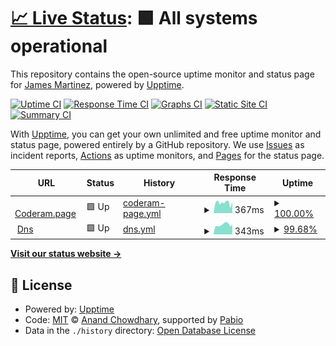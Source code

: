 # [📈 Live Status](https://james-martinez.github.io/coderam-page): <!--live status--> **🟩 All systems operational**

This repository contains the open-source uptime monitor and status page for [James Martinez](https://james-martinez.github.io/coderam-page), powered by [Upptime](https://github.com/upptime/upptime).

[![Uptime CI](https://github.com/james-martinez/coderam-page/workflows/Uptime%20CI/badge.svg)](https://github.com/james-martinez/coderam-page/actions?query=workflow%3A%22Uptime+CI%22)
[![Response Time CI](https://github.com/james-martinez/coderam-page/workflows/Response%20Time%20CI/badge.svg)](https://github.com/james-martinez/coderam-page/actions?query=workflow%3A%22Response+Time+CI%22)
[![Graphs CI](https://github.com/james-martinez/coderam-page/workflows/Graphs%20CI/badge.svg)](https://github.com/james-martinez/coderam-page/actions?query=workflow%3A%22Graphs+CI%22)
[![Static Site CI](https://github.com/james-martinez/coderam-page/workflows/Static%20Site%20CI/badge.svg)](https://github.com/james-martinez/coderam-page/actions?query=workflow%3A%22Static+Site+CI%22)
[![Summary CI](https://github.com/james-martinez/coderam-page/workflows/Summary%20CI/badge.svg)](https://github.com/james-martinez/coderam-page/actions?query=workflow%3A%22Summary+CI%22)

With [Upptime](https://upptime.js.org), you can get your own unlimited and free uptime monitor and status page, powered entirely by a GitHub repository. We use [Issues](https://github.com/james-martinez/coderam-page/issues) as incident reports, [Actions](https://github.com/james-martinez/coderam-page/actions) as uptime monitors, and [Pages](https://james-martinez.github.io/coderam-page) for the status page.

<!--start: status pages-->
<!-- This summary is generated by Upptime (https://github.com/upptime/upptime) -->
<!-- Do not edit this manually, your changes will be overwritten -->
<!-- prettier-ignore -->
| URL | Status | History | Response Time | Uptime |
| --- | ------ | ------- | ------------- | ------ |
| <img alt="" src="https://icons.duckduckgo.com/ip3/coderam.page.ico" height="13"> [Coderam.page](https://coderam.page) | 🟩 Up | [coderam-page.yml](https://github.com/james-martinez/coderam-page/commits/HEAD/history/coderam-page.yml) | <details><summary><img alt="Response time graph" src="./graphs/coderam-page/response-time-week.png" height="20"> 367ms</summary><br><a href="https://james-martinez.github.io/coderam-page/history/coderam-page"><img alt="Response time 353" src="https://img.shields.io/endpoint?url=https%3A%2F%2Fraw.githubusercontent.com%2Fjames-martinez%2Fcoderam-page%2FHEAD%2Fapi%2Fcoderam-page%2Fresponse-time.json"></a><br><a href="https://james-martinez.github.io/coderam-page/history/coderam-page"><img alt="24-hour response time 386" src="https://img.shields.io/endpoint?url=https%3A%2F%2Fraw.githubusercontent.com%2Fjames-martinez%2Fcoderam-page%2FHEAD%2Fapi%2Fcoderam-page%2Fresponse-time-day.json"></a><br><a href="https://james-martinez.github.io/coderam-page/history/coderam-page"><img alt="7-day response time 367" src="https://img.shields.io/endpoint?url=https%3A%2F%2Fraw.githubusercontent.com%2Fjames-martinez%2Fcoderam-page%2FHEAD%2Fapi%2Fcoderam-page%2Fresponse-time-week.json"></a><br><a href="https://james-martinez.github.io/coderam-page/history/coderam-page"><img alt="30-day response time 353" src="https://img.shields.io/endpoint?url=https%3A%2F%2Fraw.githubusercontent.com%2Fjames-martinez%2Fcoderam-page%2FHEAD%2Fapi%2Fcoderam-page%2Fresponse-time-month.json"></a><br><a href="https://james-martinez.github.io/coderam-page/history/coderam-page"><img alt="1-year response time 353" src="https://img.shields.io/endpoint?url=https%3A%2F%2Fraw.githubusercontent.com%2Fjames-martinez%2Fcoderam-page%2FHEAD%2Fapi%2Fcoderam-page%2Fresponse-time-year.json"></a></details> | <details><summary><a href="https://james-martinez.github.io/coderam-page/history/coderam-page">100.00%</a></summary><a href="https://james-martinez.github.io/coderam-page/history/coderam-page"><img alt="All-time uptime 100.00%" src="https://img.shields.io/endpoint?url=https%3A%2F%2Fraw.githubusercontent.com%2Fjames-martinez%2Fcoderam-page%2FHEAD%2Fapi%2Fcoderam-page%2Fuptime.json"></a><br><a href="https://james-martinez.github.io/coderam-page/history/coderam-page"><img alt="24-hour uptime 100.00%" src="https://img.shields.io/endpoint?url=https%3A%2F%2Fraw.githubusercontent.com%2Fjames-martinez%2Fcoderam-page%2FHEAD%2Fapi%2Fcoderam-page%2Fuptime-day.json"></a><br><a href="https://james-martinez.github.io/coderam-page/history/coderam-page"><img alt="7-day uptime 100.00%" src="https://img.shields.io/endpoint?url=https%3A%2F%2Fraw.githubusercontent.com%2Fjames-martinez%2Fcoderam-page%2FHEAD%2Fapi%2Fcoderam-page%2Fuptime-week.json"></a><br><a href="https://james-martinez.github.io/coderam-page/history/coderam-page"><img alt="30-day uptime 100.00%" src="https://img.shields.io/endpoint?url=https%3A%2F%2Fraw.githubusercontent.com%2Fjames-martinez%2Fcoderam-page%2FHEAD%2Fapi%2Fcoderam-page%2Fuptime-month.json"></a><br><a href="https://james-martinez.github.io/coderam-page/history/coderam-page"><img alt="1-year uptime 100.00%" src="https://img.shields.io/endpoint?url=https%3A%2F%2Fraw.githubusercontent.com%2Fjames-martinez%2Fcoderam-page%2FHEAD%2Fapi%2Fcoderam-page%2Fuptime-year.json"></a></details>
| <img alt="" src="https://icons.duckduckgo.com/ip3/dns.coderam.page.ico" height="13"> [Dns](https://dns.coderam.page) | 🟩 Up | [dns.yml](https://github.com/james-martinez/coderam-page/commits/HEAD/history/dns.yml) | <details><summary><img alt="Response time graph" src="./graphs/dns/response-time-week.png" height="20"> 343ms</summary><br><a href="https://james-martinez.github.io/coderam-page/history/dns"><img alt="Response time 338" src="https://img.shields.io/endpoint?url=https%3A%2F%2Fraw.githubusercontent.com%2Fjames-martinez%2Fcoderam-page%2FHEAD%2Fapi%2Fdns%2Fresponse-time.json"></a><br><a href="https://james-martinez.github.io/coderam-page/history/dns"><img alt="24-hour response time 346" src="https://img.shields.io/endpoint?url=https%3A%2F%2Fraw.githubusercontent.com%2Fjames-martinez%2Fcoderam-page%2FHEAD%2Fapi%2Fdns%2Fresponse-time-day.json"></a><br><a href="https://james-martinez.github.io/coderam-page/history/dns"><img alt="7-day response time 343" src="https://img.shields.io/endpoint?url=https%3A%2F%2Fraw.githubusercontent.com%2Fjames-martinez%2Fcoderam-page%2FHEAD%2Fapi%2Fdns%2Fresponse-time-week.json"></a><br><a href="https://james-martinez.github.io/coderam-page/history/dns"><img alt="30-day response time 338" src="https://img.shields.io/endpoint?url=https%3A%2F%2Fraw.githubusercontent.com%2Fjames-martinez%2Fcoderam-page%2FHEAD%2Fapi%2Fdns%2Fresponse-time-month.json"></a><br><a href="https://james-martinez.github.io/coderam-page/history/dns"><img alt="1-year response time 338" src="https://img.shields.io/endpoint?url=https%3A%2F%2Fraw.githubusercontent.com%2Fjames-martinez%2Fcoderam-page%2FHEAD%2Fapi%2Fdns%2Fresponse-time-year.json"></a></details> | <details><summary><a href="https://james-martinez.github.io/coderam-page/history/dns">99.68%</a></summary><a href="https://james-martinez.github.io/coderam-page/history/dns"><img alt="All-time uptime 99.88%" src="https://img.shields.io/endpoint?url=https%3A%2F%2Fraw.githubusercontent.com%2Fjames-martinez%2Fcoderam-page%2FHEAD%2Fapi%2Fdns%2Fuptime.json"></a><br><a href="https://james-martinez.github.io/coderam-page/history/dns"><img alt="24-hour uptime 97.79%" src="https://img.shields.io/endpoint?url=https%3A%2F%2Fraw.githubusercontent.com%2Fjames-martinez%2Fcoderam-page%2FHEAD%2Fapi%2Fdns%2Fuptime-day.json"></a><br><a href="https://james-martinez.github.io/coderam-page/history/dns"><img alt="7-day uptime 99.68%" src="https://img.shields.io/endpoint?url=https%3A%2F%2Fraw.githubusercontent.com%2Fjames-martinez%2Fcoderam-page%2FHEAD%2Fapi%2Fdns%2Fuptime-week.json"></a><br><a href="https://james-martinez.github.io/coderam-page/history/dns"><img alt="30-day uptime 99.88%" src="https://img.shields.io/endpoint?url=https%3A%2F%2Fraw.githubusercontent.com%2Fjames-martinez%2Fcoderam-page%2FHEAD%2Fapi%2Fdns%2Fuptime-month.json"></a><br><a href="https://james-martinez.github.io/coderam-page/history/dns"><img alt="1-year uptime 99.88%" src="https://img.shields.io/endpoint?url=https%3A%2F%2Fraw.githubusercontent.com%2Fjames-martinez%2Fcoderam-page%2FHEAD%2Fapi%2Fdns%2Fuptime-year.json"></a></details>

<!--end: status pages-->

[**Visit our status website →**](https://james-martinez.github.io/coderam-page)

## 📄 License

- Powered by: [Upptime](https://github.com/upptime/upptime)
- Code: [MIT](./LICENSE) © [Anand Chowdhary](https://anandchowdhary.com), supported by [Pabio](https://pabio.com)
- Data in the `./history` directory: [Open Database License](https://opendatacommons.org/licenses/odbl/1-0/)
